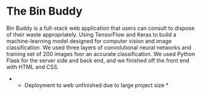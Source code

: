# The Bin Buddy

Bin Buddy is a full-stack web application that users can consult to dispose of their waste appropriately. 
Using TensorFlow and Keras to build a machine-learning model designed for computer vision and image classification. We used three layers of convolutional neural networks and training set of 200 images foor an accurate classification. We used Python Flask for the server side and back end, and we finished off the front end with HTML and CSS.


- * Deployment to web unfinished due to large project size *
